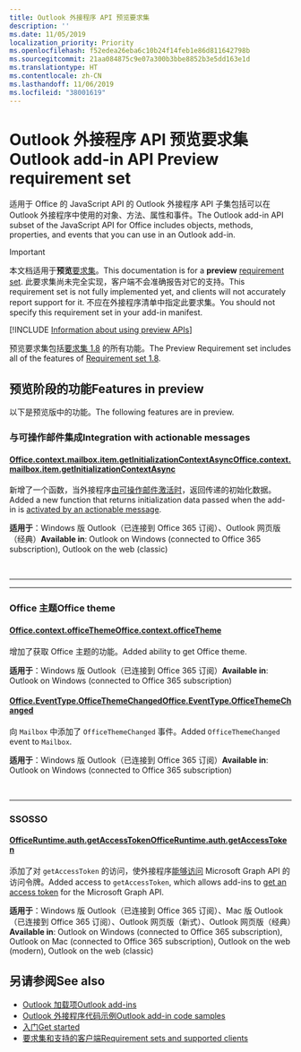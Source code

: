 ```yaml
---
title: Outlook 外接程序 API 预览要求集
description: ''
ms.date: 11/05/2019
localization_priority: Priority
ms.openlocfilehash: f52edea26eba6c10b24f14feb1e86d811642798b
ms.sourcegitcommit: 21aa084875c9e07a300b3bbe8852b3e5dd163e1d
ms.translationtype: HT
ms.contentlocale: zh-CN
ms.lasthandoff: 11/06/2019
ms.locfileid: "38001619"
---
```

# <a name="outlook-add-in-api-preview-requirement-set"></a><span data-ttu-id="d65be-102">Outlook 外接程序 API 预览要求集</span><span class="sxs-lookup"><span data-stu-id="d65be-102">Outlook add-in API Preview requirement set</span></span>

<span data-ttu-id="d65be-103">适用于 Office 的 JavaScript API 的 Outlook 外接程序 API 子集包括可以在 Outlook 外接程序中使用的对象、方法、属性和事件。</span><span class="sxs-lookup"><span data-stu-id="d65be-103">The Outlook add-in API subset of the JavaScript API for Office includes objects, methods, properties, and events that you can use in an Outlook add-in.</span></span>

> [!IMPORTANT]
> <span data-ttu-id="d65be-104">本文档适用于**预览**[要求集](/office/dev/add-ins/reference/requirement-sets/outlook-api-requirement-sets)。</span><span class="sxs-lookup"><span data-stu-id="d65be-104">This documentation is for a **preview** [requirement set](/office/dev/add-ins/reference/requirement-sets/outlook-api-requirement-sets).</span></span> <span data-ttu-id="d65be-105">此要求集尚未完全实现，客户端不会准确报告对它的支持。</span><span class="sxs-lookup"><span data-stu-id="d65be-105">This requirement set is not fully implemented yet, and clients will not accurately report support for it.</span></span> <span data-ttu-id="d65be-106">不应在外接程序清单中指定此要求集。</span><span class="sxs-lookup"><span data-stu-id="d65be-106">You should not specify this requirement set in your add-in manifest.</span></span>

[!INCLUDE [Information about using preview APIs](../../../includes/using-preview-apis-host.md)]

<span data-ttu-id="d65be-107">预览要求集包括[要求集 1.8](../requirement-set-1.8/outlook-requirement-set-1.8.md) 的所有功能。</span><span class="sxs-lookup"><span data-stu-id="d65be-107">The Preview Requirement set includes all of the features of [Requirement set 1.8](../requirement-set-1.8/outlook-requirement-set-1.8.md).</span></span>

## <a name="features-in-preview"></a><span data-ttu-id="d65be-108">预览阶段的功能</span><span class="sxs-lookup"><span data-stu-id="d65be-108">Features in preview</span></span>

<span data-ttu-id="d65be-109">以下是预览版中的功能。</span><span class="sxs-lookup"><span data-stu-id="d65be-109">The following features are in preview.</span></span>

### <a name="integration-with-actionable-messages"></a><span data-ttu-id="d65be-110">与可操作邮件集成</span><span class="sxs-lookup"><span data-stu-id="d65be-110">Integration with actionable messages</span></span>

#### <a name="officecontextmailboxitemgetinitializationcontextasyncofficecontextmailboxitemmdgetinitializationcontextasyncoptions-callback"></a>[<span data-ttu-id="d65be-111">Office.context.mailbox.item.getInitializationContextAsync</span><span class="sxs-lookup"><span data-stu-id="d65be-111">Office.context.mailbox.item.getInitializationContextAsync</span></span>](office.context.mailbox.item.md#getinitializationcontextasyncoptions-callback)

<span data-ttu-id="d65be-112">新增了一个函数，当外接程序[由可操作邮件激活时](/outlook/actionable-messages/invoke-add-in-from-actionable-message)，返回传递的初始化数据。</span><span class="sxs-lookup"><span data-stu-id="d65be-112">Added a new function that returns initialization data passed when the add-in is [activated by an actionable message](/outlook/actionable-messages/invoke-add-in-from-actionable-message).</span></span>

<span data-ttu-id="d65be-113">**适用于**：Windows 版 Outlook（已连接到 Office 365 订阅）、Outlook 网页版（经典）</span><span class="sxs-lookup"><span data-stu-id="d65be-113">**Available in**: Outlook on Windows (connected to Office 365 subscription), Outlook on the web (classic)</span></span>

<br>

---

---

### <a name="office-theme"></a><span data-ttu-id="d65be-114">Office 主题</span><span class="sxs-lookup"><span data-stu-id="d65be-114">Office theme</span></span>

#### <a name="officecontextofficethemejavascriptapiofficeofficecontextofficetheme"></a>[<span data-ttu-id="d65be-115">Office.context.officeTheme</span><span class="sxs-lookup"><span data-stu-id="d65be-115">Office.context.officeTheme</span></span>](/javascript/api/office/office.context#officetheme)

<span data-ttu-id="d65be-116">增加了获取 Office 主题的功能。</span><span class="sxs-lookup"><span data-stu-id="d65be-116">Added ability to get Office theme.</span></span>

<span data-ttu-id="d65be-117">**适用于**：Windows 版 Outlook（已连接到 Office 365 订阅）</span><span class="sxs-lookup"><span data-stu-id="d65be-117">**Available in**: Outlook on Windows (connected to Office 365 subscription)</span></span>

#### <a name="officeeventtypeofficethemechangedjavascriptapiofficeofficeeventtype"></a>[<span data-ttu-id="d65be-118">Office.EventType.OfficeThemeChanged</span><span class="sxs-lookup"><span data-stu-id="d65be-118">Office.EventType.OfficeThemeChanged</span></span>](/javascript/api/office/office.eventtype)

<span data-ttu-id="d65be-119">向 `Mailbox` 中添加了 `OfficeThemeChanged` 事件。</span><span class="sxs-lookup"><span data-stu-id="d65be-119">Added `OfficeThemeChanged` event to `Mailbox`.</span></span>

<span data-ttu-id="d65be-120">**适用于**：Windows 版 Outlook（已连接到 Office 365 订阅）</span><span class="sxs-lookup"><span data-stu-id="d65be-120">**Available in**: Outlook on Windows (connected to Office 365 subscription)</span></span>

<br>

---

### <a name="sso"></a><span data-ttu-id="d65be-121">SSO</span><span class="sxs-lookup"><span data-stu-id="d65be-121">SSO</span></span>

#### <a name="officeruntimeauthgetaccesstokenofficedevadd-insdevelopsso-in-office-add-inssso-api-reference"></a>[<span data-ttu-id="d65be-122">OfficeRuntime.auth.getAccessToken</span><span class="sxs-lookup"><span data-stu-id="d65be-122">OfficeRuntime.auth.getAccessToken</span></span>](/office/dev/add-ins/develop/sso-in-office-add-ins#sso-api-reference)

<span data-ttu-id="d65be-123">添加了对 `getAccessToken` 的访问，使外接程序[能够访问](/outlook/add-ins/authenticate-a-user-with-an-sso-token) Microsoft Graph API 的访问令牌。</span><span class="sxs-lookup"><span data-stu-id="d65be-123">Added access to `getAccessToken`, which allows add-ins to [get an access token](/outlook/add-ins/authenticate-a-user-with-an-sso-token) for the Microsoft Graph API.</span></span>

<span data-ttu-id="d65be-124">**适用于**：Windows 版 Outlook（已连接到 Office 365 订阅）、Mac 版 Outlook（已连接到 Office 365 订阅）、Outlook 网页版（新式）、Outlook 网页版（经典）</span><span class="sxs-lookup"><span data-stu-id="d65be-124">**Available in**: Outlook on Windows (connected to Office 365 subscription), Outlook on Mac (connected to Office 365 subscription), Outlook on the web (modern), Outlook on the web (classic)</span></span>

## <a name="see-also"></a><span data-ttu-id="d65be-125">另请参阅</span><span class="sxs-lookup"><span data-stu-id="d65be-125">See also</span></span>

- [<span data-ttu-id="d65be-126">Outlook 加载项</span><span class="sxs-lookup"><span data-stu-id="d65be-126">Outlook add-ins</span></span>](/outlook/add-ins/)
- [<span data-ttu-id="d65be-127">Outlook 外接程序代码示例</span><span class="sxs-lookup"><span data-stu-id="d65be-127">Outlook add-in code samples</span></span>](https://developer.microsoft.com/outlook/gallery/?filterBy=Outlook,Samples,Add-ins)
- [<span data-ttu-id="d65be-128">入门</span><span class="sxs-lookup"><span data-stu-id="d65be-128">Get started</span></span>](/outlook/add-ins/quick-start)
- [<span data-ttu-id="d65be-129">要求集和支持的客户端</span><span class="sxs-lookup"><span data-stu-id="d65be-129">Requirement sets and supported clients</span></span>](../../requirement-sets/outlook-api-requirement-sets.md)
